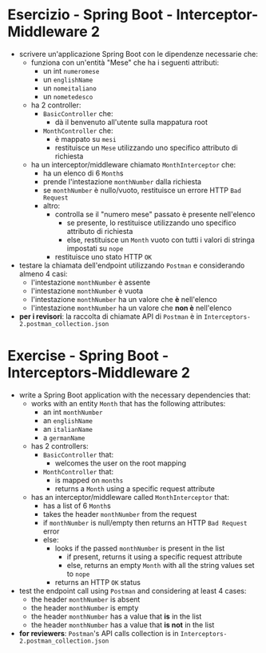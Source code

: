 # Esercizio - Spring Boot - Interceptor-Middleware 2
* scrivere un'applicazione Spring Boot con le dipendenze necessarie che:
  * funziona con un'entità "Mese" che ha i seguenti attributi:
    * un int `numeromese`
    * un `englishName`
    * un `nomeitaliano`
    * un `nometedesco`
  * ha 2 controller:
    * `BasicController` che:
      * dà il benvenuto all'utente sulla mappatura root
    * `MonthController` che:
      * è mappato su `mesi`
      * restituisce un `Mese` utilizzando uno specifico attributo di richiesta
  * ha un interceptor/middleware chiamato `MonthInterceptor` che:
    * ha un elenco di 6 `Month`s
    * prende l'intestazione `monthNumber` dalla richiesta
    * se `monthNumber` è nullo/vuoto, restituisce un errore HTTP `Bad Request`
    * altro:
      * controlla se il "numero mese" passato è presente nell'elenco
        * se presente, lo restituisce utilizzando uno specifico attributo di richiesta
        * else, restituisce un `Month` vuoto con tutti i valori di stringa impostati su `nope`
      * restituisce uno stato HTTP `OK`
* testare la chiamata dell'endpoint utilizzando `Postman` e considerando almeno 4 casi:
  * l'intestazione `monthNumber` è assente
  * l'intestazione `monthNumber` è vuota
  * l'intestazione `monthNumber` ha un valore che **è** nell'elenco
  * l'intestazione `monthNumber` ha un valore che **non è** nell'elenco
* **per i revisori**: la raccolta di chiamate API di `Postman` è in `Interceptors-2.postman_collection.json`


# Exercise - Spring Boot - Interceptors-Middleware 2
* write a Spring Boot application with the necessary dependencies that:
  * works with an entity `Month` that has the following attributes:
    * an int `monthNumber`
    * an `englishName`
    * an `italianName`
    * a `germanName`
  * has 2 controllers:
    * `BasicController` that:
      * welcomes the user on the root mapping
    * `MonthController` that:
      * is mapped on `months`
      * returns a `Month` using a specific request attribute
  * has an interceptor/middleware called `MonthInterceptor` that:
    * has a list of 6 `Month`s
    * takes the header `monthNumber` from the request
    * if `monthNumber` is null/empty then returns an HTTP `Bad Request` error
    * else:
      * looks if the passed `monthNumber` is present in the list
        * if present, returns it using a specific request attribute
        * else, returns an empty `Month` with all the string values set to `nope`
      * returns an HTTP `OK` status
* test the endpoint call using `Postman` and considering at least 4 cases:
  * the header `monthNumber` is absent
  * the header `monthNumber` is empty
  * the header `monthNumber` has a value that **is** in the list
  * the header `monthNumber` has a value that **is not** in the list
* **for reviewers**: `Postman`'s API calls collection is in `Interceptors-2.postman_collection.json`
